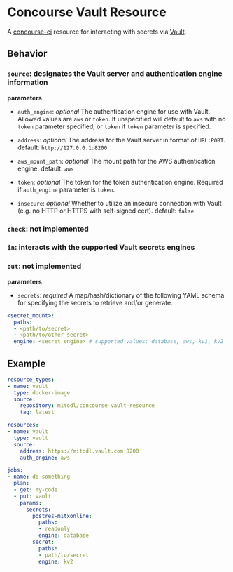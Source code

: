 # Concourse Vault Resource

A [concourse-ci](https://concourse-ci.org) resource for interacting with secrets via [Vault](https://www.vault.io).

## Behavior

### `source`: designates the Vault server and authentication engine information

**parameters**
- `auth_engine`: _optional_ The authentication engine for use with Vault. Allowed values are `aws` or `token`. If unspecified will default to `aws` with no `token` parameter specified, or `token` if `token` parameter is specified.

- `address`: _optional_ The address for the Vault server in format of `URL:PORT`. default: `http://127.0.0.1:8200`

- `aws_mount_path`: _optional_ The mount path for the AWS authentication engine. default: `aws`

- `token`: _optional_ The token for the token authentication engine. Required if `auth_engine` parameter is `token`.

- `insecure`: _optional_ Whether to utilize an insecure connection with Vault (e.g. no HTTP or HTTPS with self-signed cert). default: `false`

### `check`: not implemented

### `in`: interacts with the supported Vault secrets engines

### `out`: not implemented

**parameters**

- `secrets`: _required_ A map/hash/dictionary of the following YAML schema for specifying the secrets to retrieve and/or generate.

```yaml
<secret_mount>:
  paths:
  - <path/to/secret>
  - <path/to/other_secret>
  engine: <secret engine> # supported values: database, aws, kv1, kv2
```

## Example

```yaml
resource_types:
- name: vault
  type: docker-image
  source:
    repository: mitodl/concourse-vault-resource
    tag: latest

resources:
- name: vault
  type: vault
  source:
    address: https://mitodl.vault.com:8200
    auth_engine: aws

jobs:
- name: do something
  plan:
  - get: my-code
  - put: vault
    params:
      secrets:
        postres-mitxonline:
          paths:
          - readonly
          engine: database
        secret:
          paths:
          - path/to/secret
          engine: kv2
```
